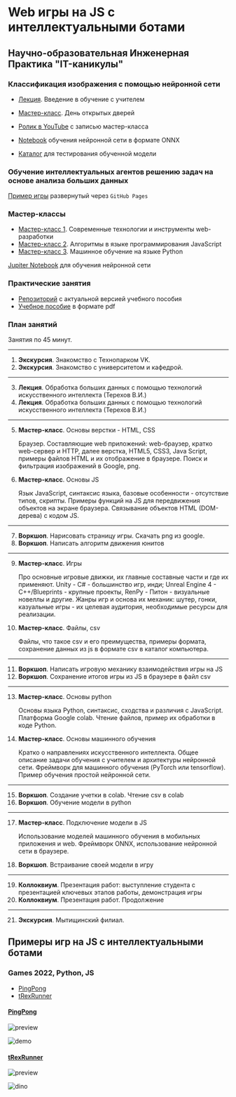 # Web игры на JS с интеллектуальными ботами

## Научно-образовательная Инженерная Практика "IT-каникулы" 

### Классификация изображения с помощью нейронной сети

- [Лекция](https://github.com/iu5git/ai-bot-games-in-js/blob/main/lectures/Supervised_learning.pdf). Введение в обучение с учителем
- [Мастер-класс](https://github.com/iu5git/ai-bot-games-in-js/blob/main/lectures/12_april.pdf). День открытых дверей
- [Ролик в YouTube](https://www.youtube.com/watch?v=8WCNt0tK2tc&t=75s) с записью мастер-класса

- [Notebook](https://github.com/iu5git/MPPR/blob/main/notebooks/Lab3.ipynb) обучения нейронной сети в формате ONNX
- [Каталог](https://github.com/iu5git/MPPR/tree/main/ONNX) для тестирования обученной модели

### Обучение интеллектуальных агентов решению задач на основе анализа больших данных

[Пример игры](https://iu5git.github.io/ai-bot-games-in-js/pingpong_new/) развернутый через `GitHub Pages`

### Мастер-классы

- [Мастер-класс 1](https://github.com/iu5git/ai-bot-games-in-js/blob/main/lectures/Мастер_класс_1.pdf). Современные технологии и инструменты web-разработки
- [Мастер-класс 2](https://github.com/iu5git/ai-bot-games-in-js/blob/main/lectures/Мастер_класс_2.pdf). Алгоритмы в языке программирования JavaScript
- [Мастер-класс 3](https://github.com/iu5git/ai-bot-games-in-js/blob/main/lectures/Мастер_класс_3.pdf). Машинное обучение на языке Python

[Jupiter Notebook](PingPongExample.ipynb) для обучения нейронной сети

### Практические занятия

- [Репозиторий](https://gitlab.com/iu5edu/ai-bot-games-in-js/textbook) с актуальной версией учебного пособия
- [Учебное пособие](https://github.com/iu5git/ai-bot-games-in-js/blob/main/lectures/Practice.pdf) в формате pdf

### План занятий

Занятия по 45 минут.

---

1. **Экскурсия**. Знакомство с Технопарком VK.
2. **Экскурсия**. Знакомство с университетом и кафедрой.

---

3. **Лекция**. Обработка больших данных с помощью технологий искусственного интеллекта (Терехов В.И.)
4. **Лекция**. Обработка больших данных с помощью технологий искусственного интеллекта (Терехов В.И.)

---

5. **Мастер-класс**. Основы верстки - HTML, CSS

   Браузер. Составляющие web приложений: web-браузер, кратко web-сервер и HTTP, далее верстка, HTML5, CSS3, Java Script, примеры файлов HTML и их отображение в браузере. Поиск и фильтрация изображений в Google, png.
6. **Мастер-класс**. Основы JS

   Язык JavaScript, синтаксис языка, базовые особенности - отсутствие типов, скрипты. Примеры функций на JS для передвижения объектов на экране браузера. Связывание объектов HTML (DOM-дерева) с кодом JS.

---

7. **Воркшоп**. Нарисовать страницу игры. Скачать png из google.
8. **Воркшоп**. Написать алгоритм движения юнитов

---

9. **Мастер-класс**. Игры

   Про основные игровые движки, их главные составные части и где их применяют. Unity - C# - большинство игр, инди; Unreal Engine 4 - C++/Blueprints - крупные проекты, RenPy - Питон - визуальные новеллы и другие. Жанры игр и основа их механик: шутер, гонки, казуальные игры - их целевая аудитория, необходимые ресурсы для реализации.
10. **Мастер-класс**. Файлы, csv

    Файлы, что такое csv и его преимущества, примеры формата, сохранение данных из js в формате csv в каталог компьютера.

---

11. **Воркшоп**. Написать игровую механику взаимодействия игры на JS
22. **Воркшоп**. Сохранение итогов игры из JS в браузере в файл csv

---

13. **Мастер-класс**. Основы python

    Основы языка Python, синтаксис, сходства и различия с JavaScript. Платформа Google colab. Чтение файлов, пример их обработки в коде Python.
14. **Мастер-класс**. Основы машинного обучения

    Кратко о направлениях искусственного интеллекта. Общее описание задачи обучения с учителем и архитектуры нейронной сети. Фреймворк для машинного обучения (PyTorch или tensorflow). Пример обучения простой нейронной сети.

---

15.  **Воркшоп**. Создание учетки в colab. Чтение csv в colab
16.  **Воркшоп**. Обучение модели в python

---

17. **Мастер-класс**. Подключение модели в JS

    Использование моделей машинного обучения в мобильных приложения и web. Фреймворк ONNX, использование нейронной сети в браузере.
18. **Воркшоп**. Встраивание своей модели в игру

---

19. **Коллоквиум**. Презентация работ: выступление студента с презентацией ключевых этапов работы, демонстрация игры
20. **Коллоквиум**. Презентация работ. Продолжение

---

21. **Экскурсия**. Мытищинский филиал.

## Примеры игр на JS с интеллектуальными ботами

### Games 2022, Python, JS

- [PingPong](#pingpong)
- [tRexRunner](#trexrunner)

#### [PingPong](/pingpong)

![preview](https://user-images.githubusercontent.com/47502256/152688525-e315edab-37d4-453a-b458-fc498acada02.png)

![demo](https://user-images.githubusercontent.com/47502256/152688564-f7f955f1-d63b-4006-8be3-3c9475e7bd4c.gif)

#### [tRexRunner](/tRexRunner)

![preview](https://user-images.githubusercontent.com/47502256/152689422-a6af8d79-f4a6-44f7-a826-cbd7388b091e.png)

![dino](https://user-images.githubusercontent.com/47502256/152688575-2e81d7ba-682d-4320-9ab6-1bf9ae3843c9.gif)
